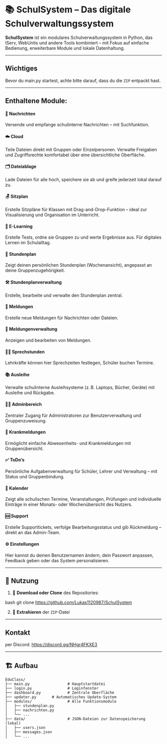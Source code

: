 # 📚 SchulSystem – Das digitale Schulverwaltungssystem

**SchulSystem** ist ein modulares Schulverwaltungssystem in Python, das IServ, WebUntis und andere Tools kombiniert – mit Fokus auf einfache Bedienung, erweiterbare Module und lokale Datenhaltung.

---
## Wichtiges
Bevor du main.py startest, achte bitte darauf, dass du die `ZIP` entpackt hast.

---
## Enthaltene Module:

#### 💬 Nachrichten
Versende und empfange schulinterne Nachrichten – mit Suchfunktion.

#### ☁️ Cloud
Teile Dateien direkt mit Gruppen oder Einzelpersonen. Verwalte Freigaben und Zugriffsrechte komfortabel über eine übersichtliche Oberfläche.

#### 🗂️ Dateiablage
Lade Dateien für alle hoch, speichere sie  ab und greife jederzeit lokal darauf zu.

#### 🪑 Sitzplan
Erstelle Sitzpläne für Klassen mit Drag-and-Drop-Funktion – ideal zur Visualisierung und Organisation im Unterricht.

#### 🧪 E-Learning
Erstelle Tests, ordne sie Gruppen zu und werte Ergebnisse aus. Für digitales Lernen im Schulalltag.

#### 📅 Stundenplan
Zeigt deinen persönlichen Stundenplan (Wochenansicht), angepasst an deine Gruppenzugehörigkeit.

#### 🛠️ Stundenplanverwaltung
Erstelle, bearbeite und verwalte den Stundenplan zentral.

#### 📢 Meldungen
Erstelle neue Meldungen für Nachrichten oder Dateien.

#### 📝 Meldungenverwaltung
Anzeigen und bearbeiten von Meldungen.

#### 🧑‍🏫 Sprechstunden
Lehrkräfte können hier Sprechzeiten festlegen, Schüler buchen Termine.

#### 📚 Ausleihe
Verwalte schulinterne Ausleihsysteme (z. B. Laptops, Bücher, Geräte) mit Ausleihe und Rückgabe.

#### 🧑‍💼 Adminbereich
Zentraler Zugang für Administratoren zur Benutzerverwaltung und Gruppenzuweisung.

#### 🤧 Krankmeldungen
Ermöglicht einfache Abwesenheits- und Krankmeldungen mit Gruppenübersicht.

#### ✅ ToDo‘s
Persönliche Aufgabenverwaltung für Schüler, Lehrer und Verwaltung – mit Status und Gruppenbindung.

#### 📆 Kalender
Zeigt alle schulischen Termine, Veranstaltungen, Prüfungen und individuelle Einträge in einer Monats- oder Wochenübersicht des Nutzers.

#### 🆘 Support
Erstelle Supporttickets, verfolge Bearbeitungsstatus und gib Rückmeldung – direkt an das Admin-Team.

#### ⚙️ Einstellungen
Hier kannst du deinen Benutzernamen ändern, dein Passwort anpassen, Feedback geben oder das System personalisieren.

---
## 🚀 Nutzung

1. 🔽 **Download oder Clone** des Repositories:
   
bash
   git clone https://github.com/Lukas1120987/SchulSystem

2. 📂 **Extrahieren** der `ZIP`-Datei

---
## Kontakt
per Discord: https://discord.gg/NHgr4FKXE3

---

## 🏗️ Aufbau

```plaintext
EduClass/
├── main.py                 # Hauptstartdatei
├── login.py                # Loginfenster
├── dashboard.py            # Zentrale Oberfläche
├── updater.py       # Automatisches Update-System
├── modules/                # Alle Funktionsmodule
│   ├── stundenplan.py
│   ├── nachrichten.py
│   └── ...
├── data/                   # JSON-Dateien zur Datenspeicherung (lokal)
│   ├── users.json
│   ├── messages.json
│   └── ...

